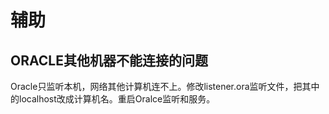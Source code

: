# 辅助

## ORACLE其他机器不能连接的问题

Oracle只监听本机，网络其他计算机连不上。修改listener.ora监听文件，把其中的localhost改成计算机名。重启Oralce监听和服务。

